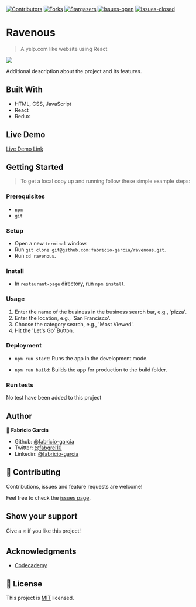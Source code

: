<!-- PROJECT SHIELDS -->
<!--
*** "reference style" links are used for readability.
*** Reference links are enclosed in brackets [ ] instead of parentheses ( ).
*** See the bottom of this document for the declaration of the reference variables
*** for contributors-url, forks-url, etc. This is an optional, concise syntax you may use.
*** https://www.markdownguide.org/basic-syntax/#reference-style-links
-->

[![Contributors][contributors-shield]][contributors-url]
[![Forks][forks-shield]][forks-url]
[![Stargazers][stars-shield]][stars-url]
[![Issues-open][issues-open-shield]][issues-open-url]
[![Issues-closed][issues-closed-shield]][issues-closed-url]

# Ravenous

> A yelp.com like website using React

![](ravenous.gif)

Additional description about the project and its features.

## Built With

- HTML, CSS, JavaScript
- React
- Redux

## Live Demo

[Live Demo Link](https://ravenous-react.surge.sh)

## Getting Started

> To get a local copy up and running follow these simple example steps:

### Prerequisites

- `npm`
- `git`

### Setup

- Open a new `terminal` window.
- Run `git clone git@github.com:fabricio-garcia/ravenous.git`.
- Run `cd ravenous`.

### Install

- In `restaurant-page` directory, run `npm install`.

### Usage

1. Enter the name of the business in the business search bar, e.g., 'pizza'.
1. Enter the location, e.g., 'San Francisco'.
1. Choose the category search, e.g., 'Most Viewed'.
1. Hit the 'Let's Go' Button.

### Deployment

- `npm run start`: Runs the app in the development mode.

- `npm run build`: Builds the app for production to the build folder.

### Run tests

No test have been added to this project

## Author

👤 **Fabricio Garcia**

- Github: [@fabricio-garcia](https://github.com/fabricio-garcia)
- Twitter: [@fabgrel10](https://twitter.com/fabgrel10)
- Linkedin: [@fabricio-garcia](https://linkedin.com/fabricio-garcia)

## 🤝 Contributing

Contributions, issues and feature requests are welcome!

Feel free to check the [issues page](issues/).

## Show your support

Give a ⭐️ if you like this project!

## Acknowledgments

- [Codecademy](https://www.codecademy.com/)

## 📝 License

This project is [MIT](https://opensource.org/licenses/MIT) licensed.

<!-- MARKDOWN LINKS & IMAGES -->
<!-- https://www.markdownguide.org/basic-syntax/#reference-style-links -->

[contributors-shield]: https://img.shields.io/github/contributors/fabricio-garcia/ravenous?style=plastic
[contributors-url]: https://github.com/fabricio-garcia/ravenous/graphs/contributors
[forks-shield]: https://img.shields.io/github/forks/fabricio-garcia/ravenous?style=plastic
[forks-url]: https://github.com/fabricio-garcia/ravenous/network/members
[stars-shield]: https://img.shields.io/github/stars/fabricio-garcia/ravenous?style=plastic
[stars-url]: https://github.com/fabricio-garcia/ravenous/stargazers
[issues-open-shield]: https://img.shields.io/github/issues/fabricio-garcia/ravenous?style=plastic
[issues-closed-url]: https://github.com/fabricio-garcia/ravenous/issues
[issues-closed-shield]: https://img.shields.io/github/issues-closed/fabricio-garcia/ravenous?style=plastic
[issues-open-url]: https://github.com/fabricio-garcia/ravenous/issues
